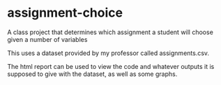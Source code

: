 # assignment-choice
A class project that determines which assignment a student will choose given a number of variables

This uses a dataset provided by my professor called assignments.csv. 

The html report can be used to view the code and whatever outputs it is supposed to give with the dataset, as well as some graphs.  
